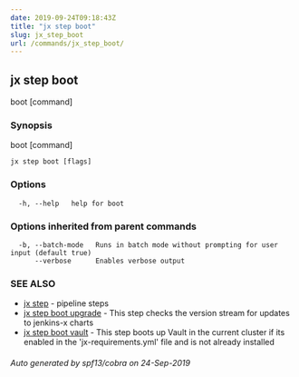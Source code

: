 ```yaml
---
date: 2019-09-24T09:18:43Z
title: "jx step boot"
slug: jx_step_boot
url: /commands/jx_step_boot/
---
```

## jx step boot

boot [command]

### Synopsis

boot [command]

```
jx step boot [flags]
```

### Options

```
  -h, --help   help for boot
```

### Options inherited from parent commands

```
  -b, --batch-mode   Runs in batch mode without prompting for user input (default true)
      --verbose      Enables verbose output
```

### SEE ALSO

* [jx step](/commands/jx_step/)	 - pipeline steps
* [jx step boot upgrade](/commands/jx_step_boot_upgrade/)	 - This step checks the version stream for updates to jenkins-x charts
* [jx step boot vault](/commands/jx_step_boot_vault/)	 - This step boots up Vault in the current cluster if its enabled in the 'jx-requirements.yml' file and is not already installed

###### Auto generated by spf13/cobra on 24-Sep-2019
